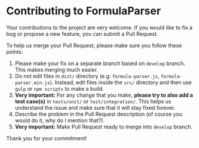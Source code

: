 # Contributing to FormulaParser

Your contributions to the project are very welcome. If you would like to fix a bug or propose a new feature, you can submit a Pull Request.

To help us merge your Pull Request, please make sure you follow these points:

1. Please make your fix on a separate branch based on `develop` branch. This makes merging much easier.
2. Do not edit files in `dist/` directory (e.g: `formula-parser.js`, `formula-parser.min.js`). Instead, edit files inside the `src/` directory and then use `gulp` or `npm scripts` to make a build.
3. **Very important:** For any change that you make, **please try to also add a test case(s)** in `tests/unit/` or `test/integration/`. This helps us understand the issue and make sure that it will stay fixed forever.
5. Describe the problem in the Pull Request description (of course you would do it, why do I mention that?).
6. **Very important:** Make Pull Request ready to merge into `develop` branch.

Thank you for your commitment!
